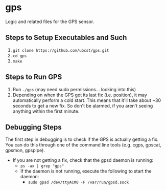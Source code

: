 # gps
Logic and related files for the GPS sensor.

## Steps to Setup Executables and Such
1. `git clone https://github.com/ubcst/gps.git`
2. `cd gps`
3. `make`

## Steps to Run GPS
1. Run `./gps` (may need sudo permissions... looking into this)
2. Depending on when the GPS got its last fix (i.e. position), it may automatically perform a cold start. This means that it'll take about ~30 seconds to get a new fix. So don't be alarmed, if you aren't seeing anything within the first minute.

## Debugging Steps
The first step in debugging is to check if the GPS is actually getting a fix. You can do this through one of the command line tools (e.g. cgps, gpscat, gpsmon, gpspipe).
* If you are not getting a fix, check that the gpsd daemon is running:
  * `ps -ax | grep "gps"`
  * If the daemon is not running, execute the following to start the daemon:
    * `sudo gpsd /dev/ttyACM0 -F /var/run/gpsd.sock`

